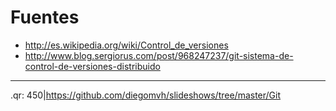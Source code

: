 # Fuentes

* http://es.wikipedia.org/wiki/Control_de_versiones
* http://www.blog.sergiorus.com/post/968247237/git-sistema-de-control-de-versiones-distribuido

---

.qr: 450|https://github.com/diegomvh/slideshows/tree/master/Git